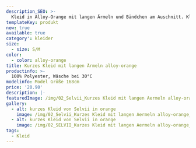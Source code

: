 ```yaml
---
description_SEO: >-
  Kleid in Alloy-Orange mit langen Ärmeln und Bändchen am Auschnitt. Kleid hat einen blickdichten Unterrock. Band an der Taille zum festbinden. Leichter Stoff.
templateKey: produkt
new: true
available: true
category': kleider
size:
  - size: S/M
color:
  - color: alloy-orange
title: Kurzes Kleid mit langen Ärmeln alloy-orange
productinfo: >-
  100% Polyester, Wäsche bei 30°C
modelinfo: Model Größe 168cm
price: '20.90'
description: |-
featuredImage: /img/02_Selvii_Kurzes Kleid mit langen Aermeln alloy-orange_1.jpg
gallery:
  - alt: kurzes Kleid von Selvii in orange
    image: /img/02_Selvii_Kurzes Kleid mit langen Aermeln alloy-orange_1.jpg
  - alt: kurzes Kleid von Selvii in orange
    image: /img/02_SELVII_Kurzes Kleid mit langen Aermeln alloy-orange_2.jpg
tags:
  - Kleid
---
```


